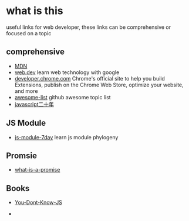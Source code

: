 # what is this
useful links for web developer, these links can be comprehensive or focused on a topic



## comprehensive
- [MDN](https://developer.mozilla.org/)
- [web.dev](https://web.dev/) learn web technology with google
- [developer.chrome.com](https://developer.chrome.com/) Chrome's official site to help you build Extensions, publish on the Chrome Web Store, optimize your website, and more
- [awesome-list](https://github.com/topics/awesome-list) github awesome topic list
- [javascript二十年](https://cn.history.js.org/)

## JS Module
- [js-module-7day](https://github.com/Huxpro/js-module-7day) learn js module phylogeny

## Promsie
- [what-is-a-promise](https://medium.com/javascript-scene/master-the-javascript-interview-what-is-a-promise-27fc71e77261)

## Books
- [You-Dont-Know-JS](https://github.com/getify/You-Dont-Know-JS)

- []()

